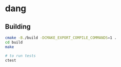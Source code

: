 # dang

## Building

```sh
cmake -B./build -DCMAKE_EXPORT_COMPILE_COMMANDS=1 .
cd build
make

# to run tests
ctest
```
